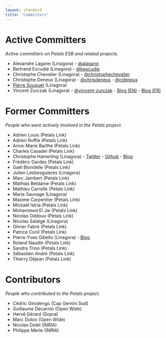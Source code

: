```yaml
---
layout: standard
title: "Committers"
---
```

# Active Committers

*Active committers on Petals ESB and related projects.*

* Alexandre Lagane (Linagora) - [@alagane](https://github.com/alagane)
* Bertrand Escudié (Linagora) - [@bescudie](https://github.com/bescudie)
* Christophe Chevalier (Linagora) - [@christophechevalier](https://github.com/christophechevalier)
* Christophe Deneux (Linagora) - [@chrisdeneux](https://twitter.com/ChrisDENEUX) - [@cdeneux](https://github.com/cdeneux)
* [Pierre Souquet](https://fr.linkedin.com/in/pierre-souquet-18955528) (Linagora)
* Vincent Zurczak (Linagora) - [@vincent-zurczak](https://github.com/vincent-zurczak) - [Blog (EN)](http://vzurczak.wordpress.com) - [Blog (FR)](http://vzurczak2.wordpress.com)

# Former Committers

*People who were actively involved in the Petals project.*

* Adrien Louis (Petals Link)
* Adrien Ruffie (Petals Link)
* Anne-Marie Barthe (Petals Link)
* Charles Casadei (Petals Link)
* Christophe Hamerling (Linagora) - [Twitter](https://twitter.com/chamerling) - [Github](https://github.com/chamerling) - [Blog](http://chamerling.org)
* Frédéric Gardes (Petals Link)
* Gaël Blondelle (Petals Link)
* Julien Lesbesguieres (Linagora)
* Marc Jambert (Petals Link)
* Mathias Beldame (Petals Link)
* Mathieu Carrolle (Petals Link)
* Marie Sauvage (Linagora)
* Maxime Carpentier (Petals Link)
* Mickaël Istria (Petals Link)
* Mohammed El Jai (Petals Link)
* Nicolas Oddoux (Petals Link)
* Nicolas Salatgé (Linagora)
* Olivier Fabre (Petals Link)
* Patrice Conil (Petals Link)
* Pierre-Yves Gibello (Linagora) - [Blog](http://planet.petalslink.com/home/pygibello/)
* Roland Naudin (Petals Link)
* Sandra Trino (Petals Link)
* Sébastien André (Petals Link)
* Thierry Déjean (Petals Link)

# Contributors

*People who contributed to the Petals project.*

* Cédric Girodengo (Cap Gemini Sud)
* Guillaume Decarnin (Open Wide)
* Hervé Gérard (Sopra)
* Marc Dutoo (Open Wide)
* Nicolas Dolet (INRIA)
* Philippe Merle (INRIA)
